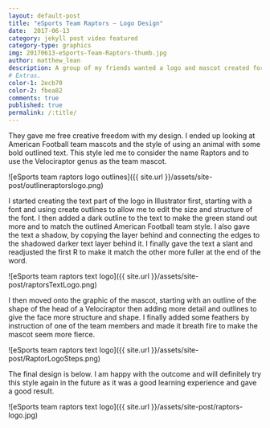 ```yaml
---
layout: default-post
title: "eSports Team Raptors – Logo Design"
date:  2017-06-13
category: jekyll post video featured
category-type: graphics
img: 20170613-eSports-Team-Raptors-thumb.jpg
author: matthew_lean
description: A group of my friends wanted a logo and mascot created for a team they were possibly making for an upcoming tournament and asked me if I could put something together for them.
# Extras.
color-1: 2ecb70
color-2: fbea82
comments: true
published: true
permalink: /:title/
---
```


They gave me free creative freedom with my design. I ended up looking at American Football team mascots and the style of using an animal with some bold outlined text. This style led me to consider the name Raptors and to use the Velociraptor genus as the team mascot.

![eSports team raptors logo outlines]({{ site.url }}/assets/site-post/outlineraptorslogo.png)

I started creating the text part of the logo in Illustrator first, starting with a font and using create outlines to allow me to edit the size and structure of the font. I then added a dark outline to the text to make the green stand out more and to match the outlined American Football team style. I also gave the text a shadow, by copying the layer behind and connecting the edges to the shadowed darker text layer behind it. I finally gave the text a slant and readjusted the first R to make it match the other more fuller at the end of the word.

![eSports team raptors text logo]({{ site.url }}/assets/site-post/raptorsTextLogo.png)

I then moved onto the graphic of the mascot, starting with an outline of the shape of the head of a Velociraptor then adding more detail and outlines to give the face more structure and shape. I finally added some feathers by instruction of one of the team members and made it breath fire to make the mascot seem more fierce.

![eSports team raptors text logo]({{ site.url }}/assets/site-post/RaptorLogoSteps.png)

The final design is below. I am happy with the outcome and will definitely try this style again in the future as it was a good learning experience and gave a good result.

![eSports team raptors text logo]({{ site.url }}/assets/site-post/raptors-logo.jpg)
